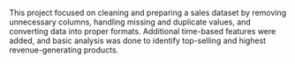 This project focused on cleaning and preparing a sales dataset by removing unnecessary columns, handling missing and duplicate values, and converting data into proper formats. Additional time-based features were added, and basic analysis was done to identify top-selling and highest revenue-generating products.
